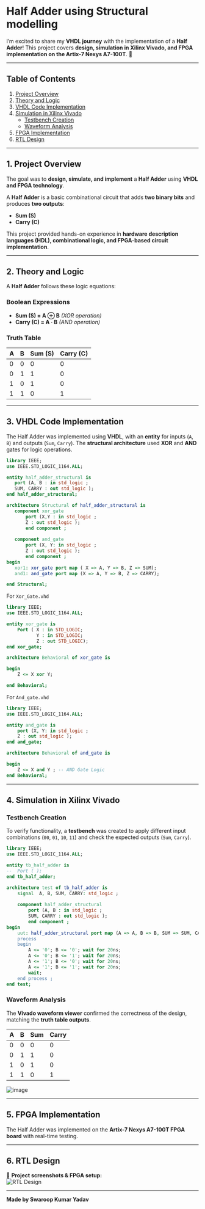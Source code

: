 # Half Adder using Structural modelling 

I’m excited to share my **VHDL journey** with the implementation of a **Half Adder**! This project covers **design, simulation in Xilinx Vivado, and FPGA implementation on the Artix-7 Nexys A7-100T**. 🚀  

---
## Table of Contents  
1. [Project Overview](#1-project-overview)  
2. [Theory and Logic](#2-theory-and-logic)  
3. [VHDL Code Implementation](#3-vhdl-code-implementation)  
4. [Simulation in Xilinx Vivado](#4-simulation-in-xilinx-vivado)  
   - [Testbench Creation](#testbench-creation)  
   - [Waveform Analysis](#waveform-analysis)  
5. [FPGA Implementation](#5-fpga-implementation)    
6. [RTL Design](#8-rtl-design)  

---

## **1. Project Overview**  
The goal was to **design, simulate, and implement** a **Half Adder** using **VHDL and FPGA technology**.  

A **Half Adder** is a basic combinational circuit that adds **two binary bits** and produces **two outputs**:  
- **Sum (S)**
- **Carry (C)**  

This project provided hands-on experience in **hardware description languages (HDL), combinational logic, and FPGA-based circuit implementation**.  

---

## **2. Theory and Logic**  
A **Half Adder** follows these logic equations:  

### **Boolean Expressions**  
- **Sum (S) = A ⊕ B** *(XOR operation)*  
- **Carry (C) = A · B** *(AND operation)*  

### **Truth Table**  
| **A** | **B** | **Sum (S)** | **Carry (C)** |  
|---|---|---|---|  
| 0 | 0 | 0 | 0 |  
| 0 | 1 | 1 | 0 |  
| 1 | 0 | 1 | 0 |  
| 1 | 1 | 0 | 1 |  

---

## **3. VHDL Code Implementation**  
The Half Adder was implemented using **VHDL**, with an **entity** for inputs (`A`, `B`) and outputs (`Sum`, `Carry`). The **structural architecture** used **XOR** and **AND** gates for logic operations.  

 ```vhdl
library IEEE;
use IEEE.STD_LOGIC_1164.ALL;

entity half_adder_structural is
    port (A, B : in std_logic ;
    SUM, CARRY : out std_logic );
end half_adder_structural;

architecture Structural of half_adder_structural is
    component xor_gate 
        port (X,Y : in std_logic ;
        Z : out std_logic );
        end component ;
        
    component and_gate
        port (X, Y: in std_logic ;
        Z : out std_logic );
        end component ;
begin
    xor1: xor_gate port map ( X => A, Y => B, Z => SUM);
    and1: and_gate port map (X => A, Y => B, Z => CARRY);

end Structural;

```
For `Xor_Gate.vhd`
```vhdl
library IEEE;
use IEEE.STD_LOGIC_1164.ALL;

entity xor_gate is
    Port ( X : in STD_LOGIC;
           Y : in STD_LOGIC;
           Z : out STD_LOGIC);
end xor_gate;

architecture Behavioral of xor_gate is

begin
    Z <= X xor Y;

end Behavioral;
```
For `And_gate.vhd`
```vhdl
library IEEE;
use IEEE.STD_LOGIC_1164.ALL;

entity and_gate is
    port (X, Y: in std_logic ;
    Z : out std_logic );
end and_gate;

architecture Behavioral of and_gate is

begin
    Z <= X and Y ; -- AND Gate Logic
end Behavioral;
```
---

## **4. Simulation in Xilinx Vivado**  
### **Testbench Creation**  
To verify functionality, a **testbench** was created to apply different input combinations (`00`, `01`, `10`, `11`) and check the expected outputs (`Sum`, `Carry`).  
```vhdl
library IEEE;
use IEEE.STD_LOGIC_1164.ALL;

entity tb_half_adder is
--  Port ( );
end tb_half_adder;

architecture test of tb_half_adder is
    signal  A, B, SUM, CARRY: std_logic ;
    
    component half_adder_structural 
        port (A, B : in std_logic ;
        SUM, CARRY : out std_logic );
        end component ;
begin
    uut: half_adder_structural port map (A => A, B => B, SUM => SUM, CARRY => CARRY);
    process 
    begin
        A <= '0'; B <= '0'; wait for 20ns;
        A <= '0'; B <= '1'; wait for 20ns;
        A <= '1'; B <= '0'; wait for 20ns;
        A <= '1'; B <= '1'; wait for 20ns;
        wait;
    end process ;
end test;
```

### **Waveform Analysis**  
The **Vivado waveform viewer** confirmed the correctness of the design, matching the **truth table outputs**.  

| **A** | **B** | **Sum** | **Carry** |  
|---|---|---|---|  
| 0 | 0 | 0 | 0 |  
| 0 | 1 | 1 | 0 |  
| 1 | 0 | 1 | 0 |  
| 1 | 1 | 0 | 1 |  

![image](https://github.com/user-attachments/assets/f30fa50f-4b02-4ab0-b664-38caa894eb3c)

---

## **5. FPGA Implementation**  
The Half Adder was implemented on the **Artix-7 Nexys A7-100T FPGA board** with real-time testing.  

---

## **6. RTL Design**  
📸 **Project screenshots & FPGA setup:**  
![RTL Design](https://github.com/user-attachments/assets/615d8134-43ac-465b-b90a-3a80c75eecc1)

---

**Made by Swaroop Kumar Yadav**  
